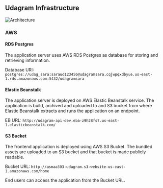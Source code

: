 ## Udagram Infrastructure

![Architecture](architecture.png)

### AWS
#### RDS Postgres
The application server uses AWS RDS Postgres as database for storing and retrieving information.

Database URI: `postgres://udag_sara:saraud123456@udagramsara.cqjwpqxdbyue.us-east-1.rds.amazonaws.com:5432/udagramsara`

#### Elastic Beanstalk
The application server is deployed on AWS Elastic Beanstalk service. The application is build, archived and uploaded
to and S3 bucket from where Elastic Beanstalk extracts and runs the application on an endpoint.

EB URL: `http://udagram-api-dev.eba-z9h28fs7.us-east-1.elasticbeanstalk.com/`

#### S3 Bucket
The frontend application is deployed using AWS S3 Bucket. The bundled assets are uploaded to an S3 bucket and that
bucket is made publicly readable.

Bucket URL: `http://asmaa303-udagram.s3-website-us-east-1.amazonaws.com/home`

End users can access the application from the Bucket URL.

